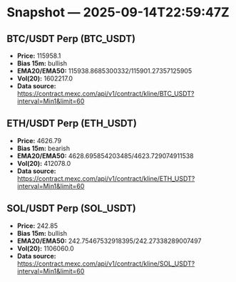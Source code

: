 # Snapshot — 2025-09-14T22:59:47Z

## BTC/USDT Perp (BTC_USDT)
- **Price:** 115958.1
- **Bias 15m:** bullish
- **EMA20/EMA50:** 115938.8685300332/115901.27357125905
- **Vol(20):** 1602217.0
- **Data source:** https://contract.mexc.com/api/v1/contract/kline/BTC_USDT?interval=Min1&limit=60

## ETH/USDT Perp (ETH_USDT)
- **Price:** 4626.79
- **Bias 15m:** bearish
- **EMA20/EMA50:** 4628.695854203485/4623.729074911538
- **Vol(20):** 412078.0
- **Data source:** https://contract.mexc.com/api/v1/contract/kline/ETH_USDT?interval=Min1&limit=60

## SOL/USDT Perp (SOL_USDT)
- **Price:** 242.85
- **Bias 15m:** bullish
- **EMA20/EMA50:** 242.75467532918395/242.27338289007497
- **Vol(20):** 1106060.0
- **Data source:** https://contract.mexc.com/api/v1/contract/kline/SOL_USDT?interval=Min1&limit=60
